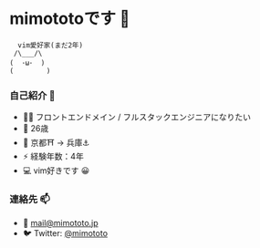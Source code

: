 # mimototoです 👋

```ascii
  vim愛好家(まだ2年)
 /\___/\  
(  ･ω･  ) 
(        )
```

### 自己紹介 🎯

- 🧑‍💻 フロントエンドメイン / フルスタックエンジニアになりたい
- 🌱 26歳
- 📍 京都⛩ -> 兵庫⚓️
- ⚡ 経験年数：4年
- 💻 vim好きです 😀

### 連絡先 📫

- 📧 mail@mimototo.jp
- 🐦 Twitter: [@mimototo](https://x.com/mimototo_)
